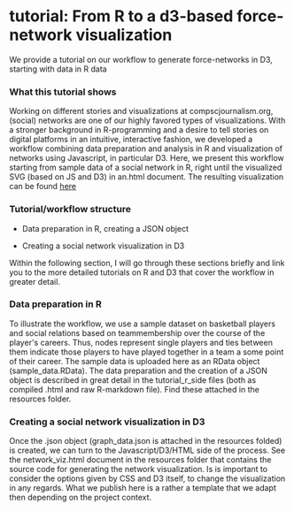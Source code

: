# tutorial: From R to a d3-based force-network visualization
We provide a tutorial on our workflow to generate force-networks in D3,  starting with data in R data


### What this tutorial shows

Working on different stories and visualizations at compscjournalism.org, (social) networks are one of our highly favored types of visualizations. With a stronger background in R-programming and a desire to tell stories on digital platforms in an intuitive, interactive fashion, we developed a workflow combining data preparation and analysis in R and visualization of networks using Javascript, in particular D3.  Here, we present this workflow starting from sample data of a social network in R, right until the visualized SVG (based on JS and D3) in an.html document. The resulting visualization can be found [here](http://compscjournalism.org/projects/network_viz_tutorial/network_viz.html)


### Tutorial/workflow structure

* Data preparation in R, creating a JSON object

* Creating a social network visualization in D3

Within the following section, I will go through these sections briefly and link you to the more detailed tutorials on R and D3 that cover the workflow in greater detail. 


### Data preparation in R

To illustrate the workflow, we use a sample dataset on basketball players and social relations based on teammembership over the course of the player's careers. Thus, nodes represent single players and ties between them indicate those players to have played together in a team a some point of their career. The sample data is uploaded here as an RData object (sample_data.RData). 
The data preparation and the creation of a JSON object is described in great detail in the tutorial_r_side files (both as compiled .html and raw R-markdown file). Find these attached in the resources folder.


### Creating a social network visualization in D3
Once the .json object (graph_data.json is attached in the resources folded) is created, we can turn to the Javascript/D3/HTML side of the process. See the network_viz.html document in the resources folder that contains the source code for generating the network visualization. Is is important to consider the options given by CSS and D3 itself, to change the visualization in any regards. What we publish here is a rather a template that we adapt then depending on the project context. 








